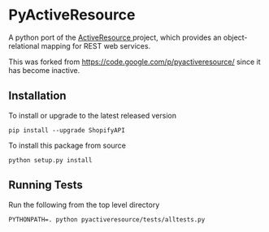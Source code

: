 PyActiveResource
================

A python port of the [ActiveResource
](https://github.com/rails/activeresource) project,
which provides an object-relational mapping for REST web services.

This was forked from https://code.google.com/p/pyactiveresource/
since it has become inactive.

Installation
------------

To install or upgrade to the latest released version

    pip install --upgrade ShopifyAPI

To install this package from source

    python setup.py install

Running Tests
-------------

Run the following from the top level directory

    PYTHONPATH=. python pyactiveresource/tests/alltests.py

